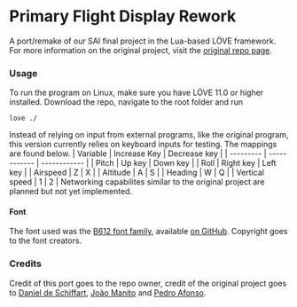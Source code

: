 # Primary Flight Display Rework

A port/remake of our SAI final project in the Lua-based LÖVE framework. For more information on the original project, visit the [original repo page](https://github.com/ekspek/sai-2018/tree/master/project).

### Usage

To run the program on Linux, make sure you have LÖVE 11.0 or higher installed. Download the repo, navigate to the root folder and run
```
love ./
```
Instead of relying on input from external programs, like the original program, this version currently relies on keyboard inputs for testing. The mappings are found below.
| Variable  | Increase Key | Decrease key |
| --------- | ------------ | ------------ |
| Pitch  | Up key | Down key |
| Roll  | Right key | Left key |
| Airspeed  | Z | X |
| Altitude  | A | S |
| Heading  | W | Q |
| Vertical speed  | 1 | 2 |
Networking capabilites similar to the original project are planned but not yet implemented.

#### Font

The font used was the [B612 font family](https://b612-font.com/), available [on GitHub](https://github.com/polarsys/b612). Copyright goes to the font creators.

### Credits

Credit of this port goes to the repo owner, credit of the original project goes to [Daniel de Schiffart](https://github.com/ekspek), [João Manito](https://github.com/jonythunder) and [Pedro Afonso](https://github.com/stalone89).
